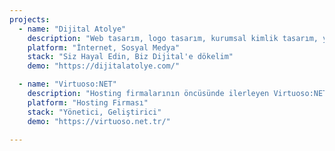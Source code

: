 ```yaml
---
projects:
  - name: "Dijital Atolye"
    description: "Web tasarım, logo tasarım, kurumsal kimlik tasarım, yazılım hizmetleri ve seo analizi sunan bir ajans firması olmaktadır."
    platform: "İnternet, Sosyal Medya"
    stack: "Siz Hayal Edin, Biz Dijital'e dökelim"
    demo: "https://dijitalatolye.com/"

  - name: "Virtuoso:NET"
    description: "Hosting firmalarının öncüsünde ilerleyen Virtuoso:NET aktif olarak sunucu(vds), hosting, domain, nested, reseller, cpanel, plesk lisansları ve daha çok hizmet vermektedir."
    platform: "Hosting Firması"
    stack: "Yönetici, Geliştirici"
    demo: "https://virtuoso.net.tr/"

---
```


